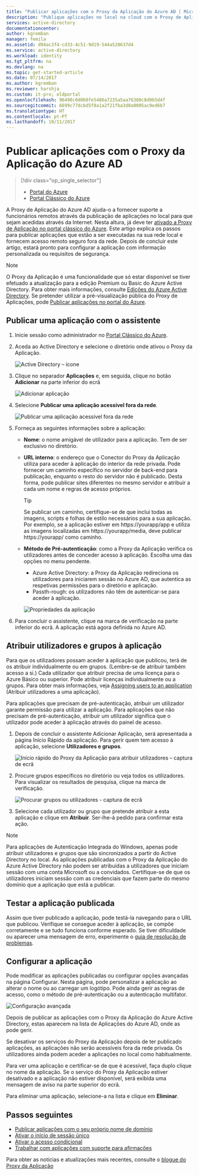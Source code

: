 ```yaml
---
title: "Publicar aplicações com o Proxy da Aplicação do Azure AD | Microsoft Docs"
description: "Publique aplicações no local na cloud com o Proxy de Aplicações do Azure AD no portal clássico."
services: active-directory
documentationcenter: 
author: kgremban
manager: femila
ms.assetid: d94ac3f4-cd33-4c51-9d19-544a528637d4
ms.service: active-directory
ms.workload: identity
ms.tgt_pltfrm: na
ms.devlang: na
ms.topic: get-started-article
ms.date: 07/14/2017
ms.author: kgremban
ms.reviewer: harshja
ms.custom: it-pro; oldportal
ms.openlocfilehash: 96490c0d060fe5486a7235a5aa76380c8d9b5d4f
ms.sourcegitcommit: 6699c77dcbd5f8a1a2f21fba3d0a0005ac9ed6b7
ms.translationtype: HT
ms.contentlocale: pt-PT
ms.lasthandoff: 10/11/2017
---
```

# <a name="publish-applications-using-azure-ad-application-proxy"></a>Publicar aplicações com o Proxy da Aplicação do Azure AD

> [!div class="op_single_selector"]
> * [Portal do Azure](application-proxy-publish-azure-portal.md)
> * [Portal Clássico do Azure](active-directory-application-proxy-publish.md)

A Proxy de Aplicação do Azure AD ajuda-o a fornecer suporte a funcionários remotos através da publicação de aplicações no local para que sejam acedidas através da Internet. Nesta altura, já deve ter [ativado a Proxy de Aplicação no portal clássico do Azure](active-directory-application-proxy-enable.md). Este artigo explica os passos para publicar aplicações que estão a ser executadas na sua rede local e fornecem acesso remoto seguro fora da rede. Depois de concluir este artigo, estará pronto para configurar a aplicação com informação personalizada ou requisitos de segurança.

> [!NOTE]
> O Proxy da Aplicação é uma funcionalidade que só estar disponível se tiver efetuado a atualização para a edição Premium ou Basic do Azure Active Directory. Para obter mais informações, consulte [Edições do Azure Active Directory](active-directory-editions.md). Se pretender utilizar a pré-visualização pública do Proxy de Aplicações, pode [Publicar aplicações no portal do Azure](application-proxy-publish-azure-portal.md).

## <a name="publish-an-app-using-the-wizard"></a>Publicar uma aplicação com o assistente
1. Inicie sessão como administrador no [Portal Clássico do Azure](https://manage.windowsazure.com/).
2. Aceda ao Active Directory e selecione o diretório onde ativou o Proxy da Aplicação.
   
    ![Active Directory – ícone](./media/active-directory-application-proxy-publish/ad_icon.png)
3. Clique no separador **Aplicações** e, em seguida, clique no botão **Adicionar** na parte inferior do ecrã
   
    ![Adicionar aplicação](./media/active-directory-application-proxy-publish/aad_appproxy_selectdirectory.png)
4. Selecione **Publicar uma aplicação acessível fora da rede**.
   
    ![Publicar uma aplicação acessível fora da rede](./media/active-directory-application-proxy-publish/aad_appproxy_addapp.png)
5. Forneça as seguintes informações sobre a aplicação:
   
   * **Nome**: o nome amigável de utilizador para a aplicação. Tem de ser exclusivo no diretório.
   * **URL interno**: o endereço que o Conector do Proxy da Aplicação utiliza para aceder à aplicação do interior da rede privada. Pode fornecer um caminho específico no servidor de back-end para publicação, enquanto o resto do servidor não é publicado. Desta forma, pode publicar sites diferentes no mesmo servidor e atribuir a cada um nome e regras de acesso próprios.
     
     > [!TIP]
     > Se publicar um caminho, certifique-se de que inclui todas as imagens, scripts e folhas de estilo necessários para a sua aplicação. Por exemplo, se a aplicação estiver em https://yourapp/app e utiliza as imagens localizadas em https://yourapp/media, deve publicar https://yourapp/ como caminho.
     > 
     > 
   * **Método de Pré-autenticação**: como a Proxy da Aplicação verifica os utilizadores antes de conceder acesso à aplicação. Escolha uma das opções no menu pendente.
     
     * Azure Active Directory: a Proxy da Aplicação redireciona os utilizadores para iniciarem sessão no Azure AD, que autentica as respetivas permissões para o diretório e aplicação.
     * Passth-rough: os utilizadores não têm de autenticar-se para aceder à aplicação.
     
     ![Propriedades da aplicação](./media/active-directory-application-proxy-publish/aad_appproxy_appproperties.png)  
6. Para concluir o assistente, clique na marca de verificação na parte inferior do ecrã. A aplicação está agora definida no Azure AD.

## <a name="assign-users-and-groups-to-the-application"></a>Atribuir utilizadores e grupos à aplicação
Para que os utilizadores possam aceder à aplicação que publicou, terá de os atribuir individualmente ou em grupos. (Lembre-se de atribuir também acesso a si.) Cada utilizador que atribuir precisa de uma licença para o Azure Básico ou superior. Pode atribuir licenças individualmente ou a grupos. Para obter mais informações, veja [Assigning users to an application](active-directory-applications-guiding-developers-assigning-users.md) (Atribuir utilizadores a uma aplicação). 

Para aplicações que precisam de pré-autenticação, atribuir um utilizador garante permissão para utilizar a aplicação. Para aplicações que não precisam de pré-autenticação, atribuir um utilizador significa que o utilizador pode aceder à aplicação através do painel de acesso.

1. Depois de concluir o assistente Adicionar Aplicação, será apresentada a página Início Rápido da aplicação. Para gerir quem tem acesso à aplicação, selecione **Utilizadores e grupos**.
   
    ![Início rápido do Proxy da Aplicação para atribuir utilizadores – captura de ecrã](./media/active-directory-application-proxy-publish/aad_appproxy_usersgroups.png)
2. Procure grupos específicos no diretório ou veja todos os utilizadores. Para visualizar os resultados de pesquisa, clique na marca de verificação.
   
      ![Procurar grupos ou utilizadores - captura de ecrã](./media/active-directory-application-proxy-publish/aad_appproxy_search.png)
3. Selecione cada utilizador ou grupo que pretende atribuir a esta aplicação e clique em **Atribuir**. Ser-lhe-á pedido para confirmar esta ação.

> [!NOTE]
> Para aplicações de Autenticação Integrada do Windows, apenas pode atribuir utilizadores e grupos que são sincronizados a partir do Active Directory no local. As aplicações publicadas com o Proxy da Aplicação do Azure Active Directory não podem ser atribuídas a utilizadores que iniciam sessão com uma conta Microsoft ou a convidados. Certifique-se de que os utilizadores iniciam sessão com as credenciais que fazem parte do mesmo domínio que a aplicação que está a publicar.
> 
> 

## <a name="test-your-published-application"></a>Testar a aplicação publicada
Assim que tiver publicado a aplicação, pode testá-la navegando para o URL que publicou. Verifique se consegue aceder à aplicação, se compõe corretamente e se tudo funciona conforme esperado. Se tiver dificuldade ou aparecer uma mensagem de erro, experimente o [guia de resolução de problemas](active-directory-application-proxy-troubleshoot.md).

## <a name="configure-your-application"></a>Configurar a aplicação
Pode modificar as aplicações publicadas ou configurar opções avançadas na página Configurar. Nesta página, pode personalizar a aplicação ao alterar o nome ou ao carregar um logótipo. Pode ainda gerir as regras de acesso, como o método de pré-autenticação ou a autenticação multifator.

![Configuração avançada](./media/active-directory-application-proxy-publish/aad_appproxy_configure.png)

Depois de publicar as aplicações com o Proxy da Aplicação do Azure Active Directory, estas aparecem na lista de Aplicações do Azure AD, onde as pode gerir.

Se desativar os serviços do Proxy da Aplicação depois de ter publicado aplicações, as aplicações não serão acessíveis fora da rede privada. Os utilizadores ainda podem aceder a aplicações no local como habitualmente.

Para ver uma aplicação e certificar-se de que é acessível, faça duplo clique no nome da aplicação. Se o serviço do Proxy da Aplicação estiver desativado e a aplicação não estiver disponível, será exibida uma mensagem de aviso na parte superior do ecrã.

Para eliminar uma aplicação, selecione-a na lista e clique em **Eliminar**.

## <a name="next-steps"></a>Passos seguintes
* [Publicar aplicações com o seu próprio nome de domínio](active-directory-application-proxy-custom-domains.md)
* [Ativar o início de sessão único](active-directory-application-proxy-sso-using-kcd.md)
* [Ativar o acesso condicional](active-directory-application-proxy-conditional-access.md)
* [Trabalhar com aplicações com suporte para afirmações](active-directory-application-proxy-claims-aware-apps.md)

Para obter as notícias e atualizações mais recentes, consulte o [blogue do Proxy da Aplicação](http://blogs.technet.com/b/applicationproxyblog/)

